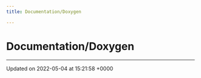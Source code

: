 ```yaml
---
title: Documentation/Doxygen

---
```


# Documentation/Doxygen








-------------------------------

Updated on 2022-05-04 at 15:21:58 +0000
